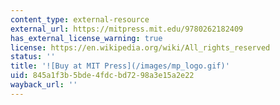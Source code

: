 ```yaml
---
content_type: external-resource
external_url: https://mitpress.mit.edu/9780262182409
has_external_license_warning: true
license: https://en.wikipedia.org/wiki/All_rights_reserved
status: ''
title: '![Buy at MIT Press](/images/mp_logo.gif)'
uid: 845a1f3b-5bde-4fdc-bd72-98a3e15a2e22
wayback_url: ''
---
```

